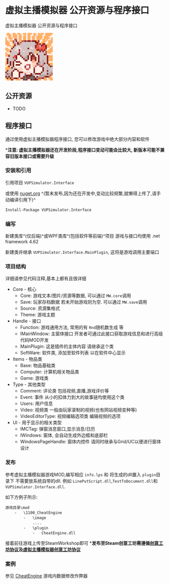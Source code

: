 # 虚拟主播模拟器 公开资源与程序接口
虚拟主播模拟器 公开资源与程序接口

<img src="VUPSimulator.png" height="150px" />

## 公开资源

* TODO

## 程序接口

通过使用虚拟主播模拟器程序接口, 您可以修改游戏中绝大部分内容和软件

***注意: 虚拟主播模拟器还在开发阶段,程序接口变动可能会比较大, 新版本可能不兼容旧版本接口或需要升级**

### 安装和引用

引用项目 `VUPSimulator.Interface`

或使用 [nuget.org](https://www.nuget.org/packages/VUPSimulator.Interface/) ^(暂未发布,因为还在开发中,变动比较频繁,就懒得上传了,请手动编译引用下)^

```bash
Install-Package VUPSimulator.Interface
```

### 编写

新建类库^(仅后端)^或WPF类库^(包括软件等前端)^项目
游戏与接口均使用 .net framework 4.62

新建类并继承 `VUPSimulator.Interface.MainPlugin`, 这将是游戏调用主要端口

### 项目结构

详细请参见代码注释,基本上都有且很详细

* Core - 核心
  * Core: 游戏文本/图片/资源等数据, 可以通过 `MW.core`调用
  * Save: 玩家存档数据 若未开始游戏则为空. 可以通过 `MW.save`调用
  * Source: 资源集格式
  * Theme: 游戏主题
* Handle - 接口
  * Function: 游戏通用方法, 常用的有 `Rnd`随机数生成 等
  * IMainWindow: 主窗体接口 开发者可通过此接口获取游戏信息和进行高级代码MOD开发
  * MainPlugin: 这是插件的主体内容 请继承这个类
  * SoftWare: 软件类, 添加至软件列表 以在软件中心显示
* Items - 物品类
  * Base: 物品基础类
  * Computer: 计算机相关物品类
  * Game: 游戏类
* Type - 其他类型
  * Comment: 评论类 包括视频,直播,游戏评价等
  * Event: 事件 从小的扣体力到大的故事链均使用这个类
  * Users: 用户信息
  * Video: 视频类 一般由玩家录制的视频(也有网站视频变种等)
  * VideoEditorType: 视频编辑选项类 编辑视频的选项
* UI - 用于显示的相关类型
  * IMCTag: 弹窗消息窗口,显示消息/日历
  * IWindows: 窗体, 会自动生成外边框和底部栏
  * WindowsPageHandle: 窗体内控件 请同时继承与Grid/UC以便进行窗体设计

### 发布

参考虚拟主播模拟器游戏MOD,编写相应 `info.lps` 和 将生成的dll置入 `plugin`目录下
不需要放系统自带的dll. 例如 `LinePutScript.dll`,`TextToDocument.dll`和`VUPSimulator.Interface.dll`.

如下方例子所示:

```
游戏目录\mod
	-	\1100_CheatEngine
		-	\image
			....
		-	\plugin
			-	CheatEngine.dll
```

接着前往游戏上传至SteamWorkshop即可
***发布至Steam创意工坊需遵循[创意工坊协议]()及[虚拟主播模拟器创意工坊协议]()**

### 案例

参见 [CheatEngine]() 游戏内数据修改作弊器
